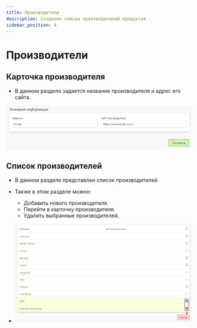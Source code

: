```yaml
---
title: Производители
description: Создание списка производителей продуктов
sidebar_position: 4
---
```


# Производители

## Карточка производителя
* В данном разделе задается название производителя и адрес его сайта.

![](../_media/shop/shop22.png)

## Список производителей
* В данном разделе представлен список производителей.

 * Также в этом разделе можно:
    + Добавить нового производителя.
    + Перейти в карточку производителя.
    + Удалить выбранные производителей.
* ![](../_media/shop/shop21.png)